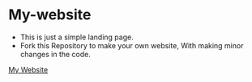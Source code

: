 # My-website
- This is just a simple landing page.
- Fork this Repository to make your own website, With making minor changes in the code.


[My Website](https://garima-sharma814.github.io/My-website/)
